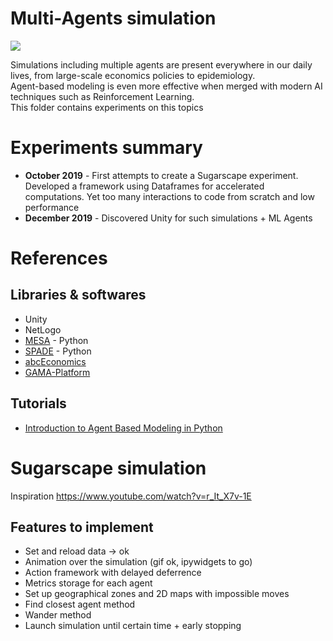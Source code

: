 # Multi-Agents simulation
![](https://thumbs.gfycat.com/EvergreenGenuineAmethystgemclam-size_restricted.gif)

Simulations including multiple agents are present everywhere in our daily lives, from large-scale economics policies to epidemiology. <br>
Agent-based modeling is even more effective when merged with modern AI techniques such as Reinforcement Learning. <br>
This folder contains experiments on this topics

# Experiments summary
- **October 2019** - First attempts to create a Sugarscape experiment. Developed a framework using Dataframes for accelerated computations. Yet too many interactions to code from scratch and low performance
- **December 2019** - Discovered Unity for such simulations + ML Agents


# References
## Libraries & softwares
- Unity
- NetLogo
- [MESA](https://github.com/projectmesa/mesa) - Python
- [SPADE](https://spade-mas.readthedocs.io/en/latest/readme.html) - Python
- [abcEconomics](https://abce.readthedocs.io/en/master/)
- [GAMA-Platform](https://gama-platform.github.io/)

## Tutorials
- [Introduction to Agent Based Modeling in Python](https://towardsdatascience.com/introduction-to-mesa-agent-based-modeling-in-python-bcb0596e1c9a)


# Sugarscape simulation
Inspiration https://www.youtube.com/watch?v=r_It_X7v-1E

## Features to implement
- Set and reload data -> ok
- Animation over the simulation (gif ok, ipywidgets to go)
- Action framework with delayed deferrence
- Metrics storage for each agent
- Set up geographical zones and 2D maps with impossible moves
- Find closest agent method
- Wander method
- Launch simulation until certain time + early stopping